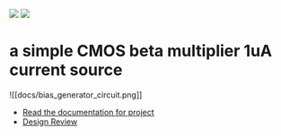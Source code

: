 ![](../../workflows/gds/badge.svg) ![](../../workflows/docs/badge.svg)

# a simple CMOS beta multiplier 1uA current source

![[docs/bias_generator_circuit.png]]

- [Read the documentation for project](docs/info.md)
- [Design Review](docs/bias_generator_design_review.pdf)
